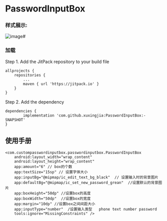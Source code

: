 # PasswordInputBox

### 样式展示:
![image](https://github.com/xuxingjia/PasswordInputBox/blob/master/images/wechat_20190611114704.gif)#

### 加载
Step 1. Add the JitPack repository to your build file

	allprojects {
		repositories {
			...
			maven { url 'https://jitpack.io' }
		}
	}

Step 2. Add the dependency

	dependencies {
	        implementation 'com.github.xuxingjia:PasswordInputBox:-SNAPSHOT'
	}
  
## 使用手册

    <com.custompasswordinputbox.passwordinputbox.PasswordInputBox
        android:layout_width="wrap_content"
        android:layout_height="wrap_content"
        app:amount="6" // box的个数
        app:textSize="15sp" // 设置字体大小
        app:inputBg="@mipmap/ic_edit_text_bg_black"  // 设置输入时的背景图片
        app:defaultBg="@mipmap/ic_set_new_password_grean"  //设置默认的背景图片
        app:boxHeight="50dp" //设置box的高度
        app:boxWidth="50dp"  //设置box的宽度
        app:margin="10dp" //设置box之间间距大小
        app:inputType="number"  /设置输入类型   phone text number password
        tools:ignore="MissingConstraints" />
